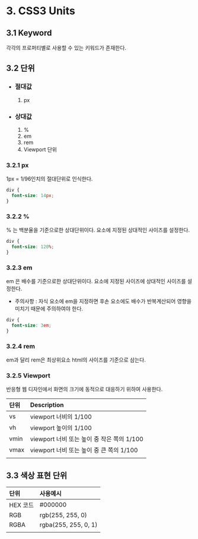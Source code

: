 # 3. CSS3 Units

## 3.1 Keyword

각각의 프로퍼티별로 사용할 수 있는 키워드가 존재한다.

## 3.2 단위

* ### 절대값
  1. px
* ### 상대값
  1. %
  2. em
  3. rem
  4. Viewport 단위

### 3.2.1 px

1px = 1/96인치의 절대단위로 인식한다.

```css
div {
  font-size: 14px;
}
```

### 3.2.2 %

% 는 백분율을 기준으로한 상대단위이다. 요소에 지정된 상대적인 사이즈를 설정한다.

```css
div {
  font-size: 120%;
}
```

### 3.2.3 em

em 은 배수를 기준으로한 상대단위이다. 요소에 지정된 사이즈에 상대적인 사이즈를 설정한다.

* 주의사항 : 자식 요소에 em을 지정하면 후손 요소에도 배수가 반복계산되어 영향을 미치기 때문에 주의하여야 한다.

```css
div {
  font-size: 3em;
}
```

### 3.2.4 rem

em과 달리 rem은 최상위요소 html의 사이즈를 기준으로 삼는다.

### 3.2.5 Viewport

반응형 웹 디자인에서 화면의 크기에 동적으로 대응하기 위하여 사용한다.

| 단위 | Description |
|:----|:------------|
| vs | viewport 너비의 1/100 |
| vh | viewport 높이의 1/100 |
| vmin | viewport 너비 또는 높이 중 작은 쪽의 1/100 |
| vmax | viewport 너비 또는 높이 중 큰 쪽의 1/100 |
|||

## 3.3 색상 표현 단위

| 단위 | 사용예시 |
|:----|:------------|
| HEX 코드 | #000000 |
| RGB | rgb(255, 255, 0) |
| RGBA | rgba(255, 255, 0, 1) |
|||
